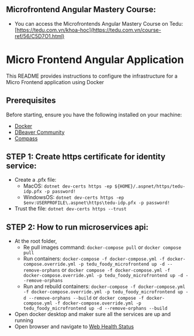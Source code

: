 ## Microfrontend Angular Mastery Course:

- You can access the Microfrontends Angular Mastery Course on Tedu: [https://tedu.com.vn/khoa-hoc](https://tedu.com.vn/course-ref/56/C5D7O1.html)

# Micro Frontend Angular Application

This README provides instructions to configure the infrastructure for a Micro Frontend application using Docker

## Prerequisites

Before starting, ensure you have the following installed on your machine:

- [Docker](https://www.docker.com/get-started)
- [DBeaver Community](https://dbeaver.io/download/)
- [Compass](https://www.mongodb.com/products/tools/compass)


## STEP 1: Create https certificate for identity service:
- Create a .pfx file:
  - MacOS: `dotnet dev-certs https -ep ${HOME}/.aspnet/https/tedu-idp.pfx -p password!`
  - WindowsOS: `dotnet dev-certs https -ep $env:USERPROFILE\.aspnet\https\tedu-idp.pfx -p password!`
- Trust the file: `dotnet dev-certs https --trust`

## STEP 2: How to run microservices api:
- At the root folder,
  - Re pull images command: `docker-compose pull` or `docker compose pull`
  - Run containers: `docker-compose -f docker-compose.yml -f docker-compose.override.yml -p tedu_foody_microfrontend up -d --remove-orphans` or `docker compose -f docker-compose.yml -f docker-compose.override.yml -p tedu_foody_microfrontend up -d --remove-orphans`
  - Run and rebuild containers: `docker-compose -f docker-compose.yml -f docker-compose.override.yml -p tedu_foody_microfrontend up -d --remove-orphans --build` or `docker compose -f docker-compose.yml -f docker-compose.override.yml -p tedu_foody_microfrontend up -d --remove-orphans --build`
- Open docker desktop and maker sure all the services are up and running
- Open browser and navigate to [Web Health Status](http://localhost:6010/healthchecks-ui#/healthchecks)
